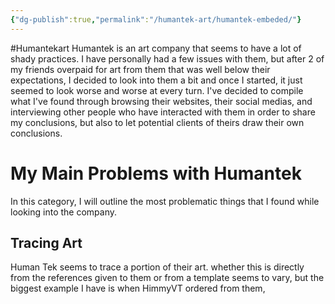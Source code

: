 ```yaml
---
{"dg-publish":true,"permalink":"/humantek-art/humantek-embeded/"}
---
```


#Humantekart 
Humantek is an art company that seems to have a lot of shady practices.  I have personally had a few issues with them, but after 2 of my friends overpaid for art from them that was well below their expectations, I decided to look into them a bit and once I started, it just seemed to look worse and worse at every turn.  I've decided to compile what I've found through browsing their websites, their social medias, and interviewing other people who have interacted with them in order to share my conclusions, but also to let potential clients of theirs draw their own conclusions.

# My Main Problems with Humantek
In this category, I will outline the most problematic things that I found while looking into the company.

## Tracing Art
Human Tek seems to trace a portion of their art.  whether this is directly from the references given to them or from a template seems to vary, but the biggest example I have is when HimmyVT ordered from them, 